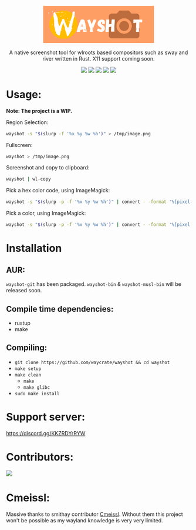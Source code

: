 <p align=center>
  <img src="./docs/assets/wayshot.png" alt=wayshot width=60%>
  <p align=center>A native screenshot tool for wlroots based compositors such as sway and river written in Rust. X11 support coming soon. </p>
  
  <p align="center">
  <a href="./LICENSE.md"><img src="https://img.shields.io/github/license/waycrate/wayshot?style=flat-square&logo=appveyor"></a>
  <img src="https://img.shields.io/badge/cargo-v1.0.0-green?style=flat-square&logo=appveyor">
  <img src="https://img.shields.io/github/issues/waycrate/wayshot?style=flat-square&logo=appveyor">
  <img src="https://img.shields.io/github/forks/waycrate/wayshot?style=flat-square&logo=appveyor">
  <img src="https://img.shields.io/github/stars/waycrate/wayshot?style=flat-square&logo=appveyor">
  </p>
</p>

# Usage:

**Note: The project is a WIP.**

Region Selection:

```bash
wayshot -s "$(slurp -f '%x %y %w %h')" > /tmp/image.png
```

Fullscreen:

```bash
wayshot > /tmp/image.png
```

Screenshot and copy to clipboard:

```bash
wayshot | wl-copy
```

Pick a hex color code, using ImageMagick:

```bash
wayshot -s "$(slurp -p -f '%x %y %w %h')" | convert - -format '%[pixel:p{0,0}]' txt:-|egrep "#([A-Fa-f0-9]{6}|[A-Fa-f0-9]{3})" -o
```

Pick a color, using ImageMagick:

```bash
wayshot -s "$(slurp -p -f '%x %y %w %h')" | convert - -format '%[pixel:p{0,0}]' txt:-
```
# Installation
## AUR:
`wayshot-git` has been packaged. `wayshot-bin` & `wayshot-musl-bin` will be released soon.

## Compile time dependencies:
-   rustup
-   make

## Compiling:
-   `git clone https://github.com/waycrate/wayshot && cd wayshot`
-   `make setup`
-   `make clean`
    -   `make`
    -   `make glibc`
-   `sudo make install`

# Support server:

https://discord.gg/KKZRDYrRYW

# Contributors:

<a href="https://github.com/waycrate/wayshot/graphs/contributors">
  <img src="https://contrib.rocks/image?repo=waycrate/wayshot" />
</a>

# Cmeissl: 
Massive thanks to smithay contributor <a href="https://github.com/cmeissl">Cmeissl</a>. Without them this project won't be possible as my wayland knowledge is very very limited.
